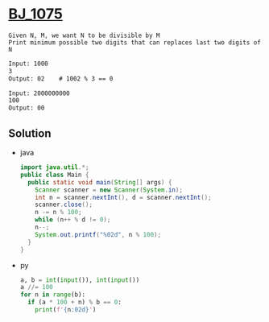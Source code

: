 # [BJ_1075](https://acmicpc.net/problem/1075)

```en
Given N, M, we want N to be divisible by M
Print minimum possible two digits that can replaces last two digits of N
```

```txt
Input: 1000
3
Output: 02    # 1002 % 3 == 0

Input: 2000000000
100
Output: 00
```

## Solution

* java

  ```java
  import java.util.*;
  public class Main {
    public static void main(String[] args) {
      Scanner scanner = new Scanner(System.in);
      int n = scanner.nextInt(), d = scanner.nextInt();
      scanner.close();
      n -= n % 100;
      while (n++ % d != 0);
      n--;
      System.out.printf("%02d", n % 100);
    }
  }
  ```

* py

  ```py
  a, b = int(input()), int(input())
  a //= 100
  for n in range(b):
    if (a * 100 + n) % b == 0:
      print(f'{n:02d}')
  ```
